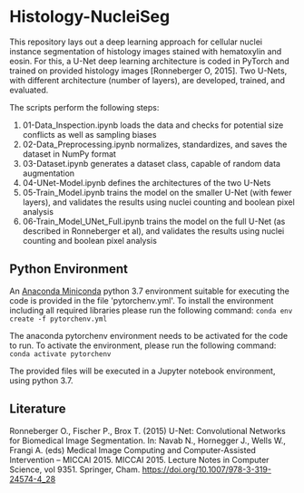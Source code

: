 # Histology-NucleiSeg
This repository lays out a deep learning approach for cellular nuclei instance segmentation of histology images stained with hematoxylin and eosin. For this, a U-Net deep learning architecture is coded in PyTorch and trained on provided histology images [Ronneberger O, 2015]. Two U-Nets, with different architecture (number of layers), are developed, trained, and evaluated. 

The scripts perform the following steps:
1. 01-Data_Inspection.ipynb loads the data and checks for potential size conflicts as well as sampling biases
2. 02-Data_Preprocessing.ipynb normalizes, standardizes, and saves the dataset in NumPy format
3. 03-Dataset.ipynb generates a dataset class, capable of random data augmentation
4. 04-UNet-Model.ipynb defines the architectures of the two U-Nets 
5. 05-Train_Model.ipynb trains the model on the smaller U-Net (with fewer layers), and validates the results using nuclei counting and boolean pixel analysis
6. 06-Train_Model_UNet_Full.ipynb trains the model on the full U-Net (as described in Ronneberger et al), and validates the results using nuclei counting and boolean pixel analysis

## Python Environment
An [Anaconda Miniconda](https://docs.conda.io/en/latest/miniconda.html) python 3.7 environment suitable for executing the code is provided in the file 'pytorchenv.yml'. 
To install the environment including all required libraries please run the following command:
`conda env create -f pytorchenv.yml`

The anaconda pytorchenv environment needs to be activated for the code to run. To activate the environment, please run the following command:
`conda activate pytorchenv`

The provided files will be executed in a Jupyter notebook environment, using python 3.7. 


## Literature
Ronneberger O., Fischer P., Brox T. (2015) U-Net: Convolutional Networks for Biomedical Image Segmentation. In: Navab N., Hornegger J., Wells W., Frangi A. (eds) Medical Image Computing and Computer-Assisted Intervention – MICCAI 2015. MICCAI 2015. Lecture Notes in Computer Science, vol 9351. Springer, Cham. https://doi.org/10.1007/978-3-319-24574-4_28
